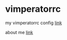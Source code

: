 # vimperatorrc

my vimperatorrc config [link](https://github.com/gowiden/vimperatorrc/blob/master/vimperatrrc)


about me [link](https://about.me/vimer)
